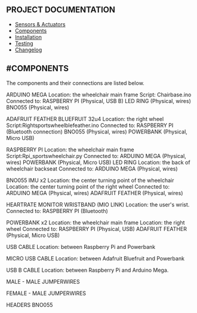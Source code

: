 ## PROJECT DOCUMENTATION

* [Sensors & Actuators](SENSORS_ACTUATORS.md)
* [Components](COMPONENTS.md)
* [Installation](INSTALLATION.md)
* [Testing](TESTING.md)
* [Changelog](changelog.md)

#COMPONENTS
---

The components and their connections are listed below.

ARDUINO MEGA
	Location: the wheelchair main frame
	Script:	Chairbase.ino
	Connected to: 	RASPBERRY PI (Physical, USB B)
									LED RING (Physical, wires)
									BNO055 (Physical, wires)


ADAFRUIT FEATHER BLUEFRUIT 32u4
	Location: the right wheel
	Script:Rightsportswheelblefeather.ino
	Connected to: 	RASPBERRY PI (Bluetooth connection)
									BNO055 (Physical, wires)
									POWERBANK (Physical, Micro USB)

RASPBERRY PI
	Location: the wheelchair main frame
	Script:Rpi_sportswheelchair.py
	Connected to: 	ARDUINO MEGA (Physical, wires)
									POWERBANK (Physical, Micro USB)
LED RING
	Location: the back of wheelchair backseat
	Connected to:		ARDUINO MEGA (Physical, wires)

BNO055 IMU x2
	Location: the center turning point of the wheelchair
	Location: the center turning point of the right wheel
	Connected to:		ARDUINO MEGA (Physical, wires)
									ADAFRUIT FEATHER (Physical, wires)

HEARTRATE MONITOR WRISTBAND (MIO LINK)
	Location: the user's wrist.
	Connected to:		RASPBERRY PI (Bluetooth)

POWERBANK x2
	Location:	the wheelchair main frame
	Location: the right wheel
	Connected to:		RASPBERRY PI (Physical, USB)
									ADAFRUIT FEATHER (Physical, Micro USB)

USB CABLE
	Location: between Raspberry Pi and Powerbank

MICRO USB CABLE
	Location: between Adafruit Bluefruit and Powerbank

USB B CABLE
	Location: between Raspberry Pi and Arduino Mega.

MALE - MALE JUMPERWIRES

FEMALE - MALE JUMPERWIRES

HEADERS BNO055
